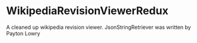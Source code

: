 # WikipediaRevisionViewerRedux
A cleaned up wikipedia revision viewer. JsonStringRetriever was written by Payton Lowry
